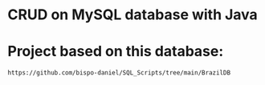 # CRUD on MySQL database with Java

# Project based on this database:
    https://github.com/bispo-daniel/SQL_Scripts/tree/main/BrazilDB